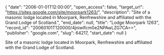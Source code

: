 {
  "date": "2006-01-01T12:00:00", 
  "open_access": false, 
  "target_url": "https://sites.google.com/site/moorpark1263/", 
  "description": "Site of a masonic lodge located in Moorpark, Renfrewshire and affiliated with the Grand Lodge of Scotland.", 
  "end_date": null, 
  "title": "Lodge Moorpark 1263", 
  "record_id": "20060101T120000/4jniwlfcm0e2NPAwLZG7CA==", 
  "publisher": "google.com", 
  "slug": 64217, 
  "start_date": null
}

Site of a masonic lodge located in Moorpark, Renfrewshire and affiliated with the Grand Lodge of Scotland.